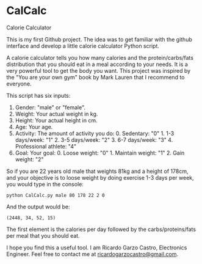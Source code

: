 CalCalc
=======

Calorie Calculator

This is my first Github project. The idea was to get familiar with the github interface and develop a little calorie
calculator Python script.

A calorie calculator tells you how many calories and the protein/carbs/fats distribution that you should eat in a meal
according to your needs. It is a very powerful tool to get the body you want. This project was inspired by the "You are
your own gym" book by Mark Lauren that I recommend to everyone.

This script has six inputs:
  1. Gender: "male" or "female".
  2. Weight: Your actual weight in kg.
  3. Height: Your actual height in cm.
  4. Age: Your age.
  5. Activity: The amount of activity you do:
    0. Sedentary: "0"
    1. 1-3 days/week: "1"
    2. 3-5 days/week: "2"
    3. 6-7 days/week: "3"
    4. Professional athlete: "4"
  6. Goal: Your goal:
    0. Loose weight: "0"
    1. Maintain weight: "1"
    2. Gain weight: "2"
    
So if you are 22 years old male that weights 81kg and a height of 178cm, and your objective is to loose weight by doing exercise 1-3 days per week, you would type in the console: 

```
python CalCalc.py male 80 178 22 2 0
```
And the output would be:
```
(2448, 34, 52, 15)
```
The first element is the calories per day followed by the carbs/proteins/fats per meal that you should eat.

I hope you find this a useful tool. I am Ricardo Garzo Castro, Electronics Engineer. Feel free to contact me at ricardogarzocastro@gmail.com. 
